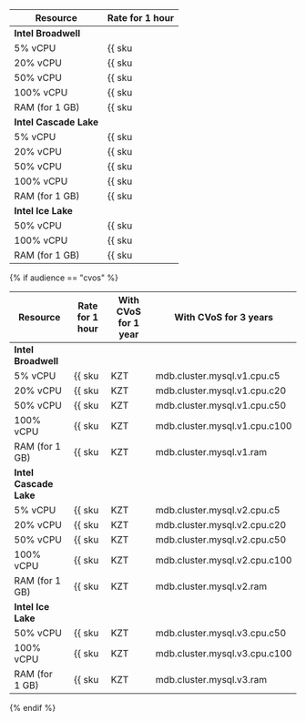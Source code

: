 | Resource       | Rate for 1 hour                                    |
|----------------|----------------------------------------------------|
| **Intel Broadwell** |
| 5% vCPU        | {{ sku|KZT|mdb.cluster.mysql.v1.cpu.c5|string }}   |
| 20% vCPU       | {{ sku|KZT|mdb.cluster.mysql.v1.cpu.c20|string }}  |
| 50% vCPU       | {{ sku|KZT|mdb.cluster.mysql.v1.cpu.c50|string }}  |
| 100% vCPU      | {{ sku|KZT|mdb.cluster.mysql.v1.cpu.c100|string }} |
| RAM (for 1 GB) | {{ sku|KZT|mdb.cluster.mysql.v1.ram|string }}      |
| **Intel Cascade Lake** |
| 5% vCPU        | {{ sku|KZT|mdb.cluster.mysql.v2.cpu.c5|string }}   |
| 20% vCPU       | {{ sku|KZT|mdb.cluster.mysql.v2.cpu.c20|string }}  |
| 50% vCPU       | {{ sku|KZT|mdb.cluster.mysql.v2.cpu.c50|string }}  |
| 100% vCPU      | {{ sku|KZT|mdb.cluster.mysql.v2.cpu.c100|string }} |
| RAM (for 1 GB) | {{ sku|KZT|mdb.cluster.mysql.v2.ram|string }}      |
| **Intel Ice Lake** |
| 50% vCPU       | {{ sku|KZT|mdb.cluster.mysql.v3.cpu.c50|string }}  |
| 100% vCPU      | {{ sku|KZT|mdb.cluster.mysql.v3.cpu.c100|string }} |
| RAM (for 1 GB) | {{ sku|KZT|mdb.cluster.mysql.v3.ram|string }}      |

{% if audience == "cvos" %}

| Resource       | Rate for 1 hour                                    | With CVoS for 1 year                                                                                                                              | With CVoS for 3 years |
|----------------|----------------------------------------------------|---------------------------------------------------------------------------------------------------------------------------------------------------|-----------------------|
| **Intel Broadwell** |
| 5% vCPU        | {{ sku|KZT|mdb.cluster.mysql.v1.cpu.c5|string }}   | −                                                                                                                                                 | − |
| 20% vCPU       | {{ sku|KZT|mdb.cluster.mysql.v1.cpu.c20|string }}  | −                                                                                                                                                 | − |
| 50% vCPU       | {{ sku|KZT|mdb.cluster.mysql.v1.cpu.c50|string }}  | −                                                                                                                                                 | − |
| 100% vCPU      | {{ sku|KZT|mdb.cluster.mysql.v1.cpu.c100|string }} | −                                                                                                                                                 | − |
| RAM (for 1 GB) | {{ sku|KZT|mdb.cluster.mysql.v1.ram|string }}      | −                                                                                                                                                 | − |
| **Intel Cascade Lake** |
| 5% vCPU        | {{ sku|KZT|mdb.cluster.mysql.v2.cpu.c5|string }}   | −                                                                                                                                                 | − |
| 20% vCPU       | {{ sku|KZT|mdb.cluster.mysql.v2.cpu.c20|string }}  | −                                                                                                                                                 | − |
| 50% vCPU       | {{ sku|KZT|mdb.cluster.mysql.v2.cpu.c50|string }}  | −                                                                                                                                                 | − |
| 100% vCPU      | {{ sku|KZT|mdb.cluster.mysql.v2.cpu.c100|string }} | {{ sku|KZT|v1.commitment.y1.mdb.mysql.cpu.c100.v2|string }} ({{ sku|KZT|v1.commitment.y1.mdb.mysql.cpu.c100.v2|cud.y1|discount|percent|string }}) | {{ sku|KZT|v1.commitment.y3.mdb.mysql.cpu.c100.v2|string }} ({{ sku|KZT|v1.commitment.y3.mdb.mysql.cpu.c100.v2|cud.y3|discount|percent|string }}) |
| RAM (for 1 GB) | {{ sku|KZT|mdb.cluster.mysql.v2.ram|string }}      | {{ sku|KZT|v1.commitment.y1.mdb.mysql.ram.v2|string }} ({{ sku|KZT|v1.commitment.y1.mdb.mysql.ram.v2|cud.y1|discount|percent|string }})           | {{ sku|KZT|v1.commitment.y3.mdb.mysql.ram.v2|string }} ({{ sku|KZT|v1.commitment.y3.mdb.mysql.ram.v2|cud.y3|discount|percent|string }}) |
| **Intel Ice Lake** |
| 50% vCPU       | {{ sku|KZT|mdb.cluster.mysql.v3.cpu.c50|string }}  | —                                                                                                                                                 | —              |
| 100% vCPU      | {{ sku|KZT|mdb.cluster.mysql.v3.cpu.c100|string }} | {{ sku|KZT|v1.commitment.y1.mdb.mysql.cpu.c100.v3|string }} (-31%)                                                                                | {{ sku|KZT|v1.commitment.y3.mdb.mysql.cpu.c100.v3|string }} (-46%) |
| RAM (for 1 GB) | {{ sku|KZT|mdb.cluster.mysql.v3.ram|string }}      | {{ sku|KZT|v1.commitment.y1.mdb.mysql.ram.v3|string }} (-34%)                                                                                     | {{ sku|KZT|v1.commitment.y3.mdb.mysql.ram.v3|string }} (-50%) |

{% endif %}


